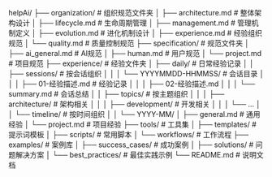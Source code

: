 helpAi/
├── organization/           # 组织规范文件夹
│   ├── architecture.md    # 整体架构设计
│   ├── lifecycle.md       # 生命周期管理
│   ├── management.md      # 管理机制定义
│   ├── evolution.md       # 进化机制设计
│   ├── experience.md      # 经验组织规范
│   └── quality.md         # 质量控制规范
├── specification/          # 规范文件夹
│   ├── ai_general.md      # AI规范
│   ├── human.md           # 用户规范
│   └── project.md         # 项目规范
├── experience/            # 经验文件夹
│   ├── daily/            # 日常经验记录
│   │   ├── sessions/     # 按会话组织
│   │   │   └── YYYYMMDD-HHMMSS/  # 会话目录
│   │   │       ├── 01-经验描述.md # 经验记录
│   │   │       ├── 02-经验描述.md
│   │   │       └── summary.md    # 会话总结
│   │   ├── topics/      # 按主题组织
│   │   │   ├── architecture/    # 架构相关
│   │   │   ├── development/    # 开发相关
│   │   │   └── ...
│   │   └── timeline/    # 按时间组织
│   │       └── YYYY-MM/
│   ├── general.md       # 通用经验
│   └── project.md       # 项目经验
├── tools/                # 工具集
│   ├── templates/       # 提示词模板
│   ├── scripts/        # 常用脚本
│   └── workflows/      # 工作流程
├── examples/             # 案例库
│   ├── success_cases/  # 成功案例
│   ├── solutions/      # 问题解决方案
│   └── best_practices/ # 最佳实践示例
└── README.md            # 说明文档 